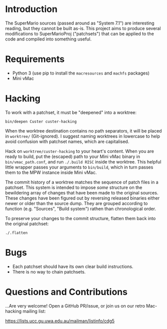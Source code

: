 # Introduction

The SuperMario sources (passed around as "System 7.1") are interesting
reading, but they cannot be built as-is. This project aims to produce
several modifications to SuperMarioProj ("patchsets") that can be
applied to the code and compiled into something useful.

# Requirements

- Python 3 (use pip to install the `macresources` and `machfs` packages)
- Mini vMac

# Hacking

To work with a patchset, it must be "deepened" into a worktree:

```
bin/deepen Custer custer-hacking
```

When the worktree destination contains no path separators, it will be
placed in `worktree/` (Git-ignored). I suggest naming worktrees in
lowercase to help avoid confusion with patchset names, which are
capitalised.

Hack on `worktree/custer-hacking` to your heart's content. When you are
ready to build, put the (escaped) path to your Mini vMac binary in
`bin/vmac_path.conf`, and run `./.build RISC` inside the worktree. This
helpful little wrapper passes your arguments to `bin/build`, which in
turn passes them to the MPW instance inside Mini vMac.

The commit history of a worktree matches the sequence of patch files in
a patchset. This system is intended to impose *some* structure on the
bewildering array of changes that have been made to the original
sources. These changes have been figured out by reversing released
binaries either newer or older than the source dump. They are grouped
according to function (e.g. "Sources", "Build system") rathen than
chronological order.

To preserve your changes to the commit structure, flatten them back into
the original patchset:

```
./.flatten
```

# Bugs

- Each patchset should have its own clear build instructions.
- There is no way to chain patchsets.

# Questions and Contributions

...Are very welcome! Open a GitHub PR/issue, or join us on our retro
Mac-hacking mailing list:

https://lists.ucc.gu.uwa.edu.au/mailman/listinfo/cdg5
